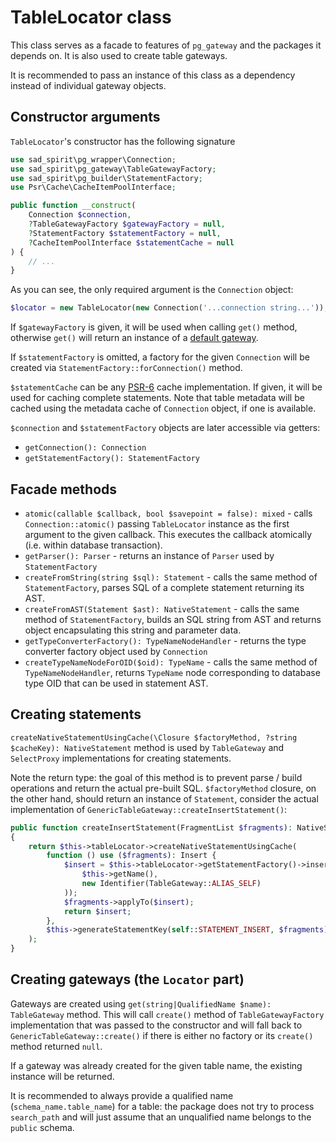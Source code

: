 # TableLocator class

This class serves as a facade to features of `pg_gateway` and the packages it depends on. It is also used
to create table gateways.

It is recommended to pass an instance of this class as a dependency instead of individual gateway objects.

## Constructor arguments

`TableLocator`'s constructor has the following signature
```PHP
use sad_spirit\pg_wrapper\Connection;
use sad_spirit\pg_gateway\TableGatewayFactory;
use sad_spirit\pg_builder\StatementFactory;
use Psr\Cache\CacheItemPoolInterface;

public function __construct(
    Connection $connection,
    ?TableGatewayFactory $gatewayFactory = null,
    ?StatementFactory $statementFactory = null,
    ?CacheItemPoolInterface $statementCache = null
) {
    // ...
}
```

As you can see, the only required argument is the `Connection` object:
```PHP
$locator = new TableLocator(new Connection('...connection string...'));
```

If `$gatewayFactory` is given, it will be used when calling `get()` method, otherwise `get()` will
return an instance of a [default gateway](./gateways.md).

If `$statementFactory` is omitted, a factory for the given `Connection` will be created
via `StatementFactory::forConnection()` method.

`$statementCache` can be any [PSR-6](https://www.php-fig.org/psr/psr-6/) cache implementation. If given,
it will be used for caching complete statements. Note that table metadata will be cached using
the metadata cache of `Connection` object, if one is available.

`$connection` and `$statementFactory` objects are later accessible via getters:
 * `getConnection(): Connection`
 * `getStatementFactory(): StatementFactory`


## Facade methods

 * `atomic(callable $callback, bool $savepoint = false): mixed` - calls `Connection::atomic()` passing
   `TableLocator` instance as the first argument to the given callback. This executes the callback atomically
   (i.e. within database transaction).
 * `getParser(): Parser` - returns an instance of `Parser` used by `StatementFactory`
 * `createFromString(string $sql): Statement` - calls the same method of `StatementFactory`, parses
   SQL of a complete statement returning its AST.
 * `createFromAST(Statement $ast): NativeStatement` - calls the same method of `StatementFactory`, builds an SQL string
   from AST and returns object encapsulating this string and parameter data.
 * `getTypeConverterFactory(): TypeNameNodeHandler` - returns the type converter factory object used by `Connection`
 * `createTypeNameNodeForOID($oid): TypeName` - calls the same method of `TypeNameNodeHandler`, returns `TypeName` node
   corresponding to database type OID that can be used in statement AST.

## Creating statements

`createNativeStatementUsingCache(\Closure $factoryMethod, ?string $cacheKey): NativeStatement` method is used
by `TableGateway` and `SelectProxy` implementations for creating statements.

Note the return type: the goal of this method is to prevent parse / build operations and return the actual pre-built SQL.
`$factoryMethod` closure, on the other hand, should return an instance of `Statement`, consider the actual 
implementation of `GenericTableGateway::createInsertStatement()`:
```PHP
public function createInsertStatement(FragmentList $fragments): NativeStatement
{
    return $this->tableLocator->createNativeStatementUsingCache(
        function () use ($fragments): Insert {
            $insert = $this->tableLocator->getStatementFactory()->insert(new InsertTarget(
                $this->getName(),
                new Identifier(TableGateway::ALIAS_SELF)
            ));
            $fragments->applyTo($insert);
            return $insert;
        },
        $this->generateStatementKey(self::STATEMENT_INSERT, $fragments)
    );
}
```

## Creating gateways (the `Locator` part)

Gateways are created using `get(string|QualifiedName $name): TableGateway` method. This will call `create()` method
of `TableGatewayFactory` implementation that was passed to the constructor and will fall back to 
`GenericTableGateway::create()` if there is either no factory or its `create()` method returned `null`.

If a gateway was already created for the given table name, the existing instance will be returned.

It is recommended to always provide a qualified name (`schema_name.table_name`) for a table: the package does not try 
to process `search_path` and will just assume that an unqualified name belongs to the `public` schema.